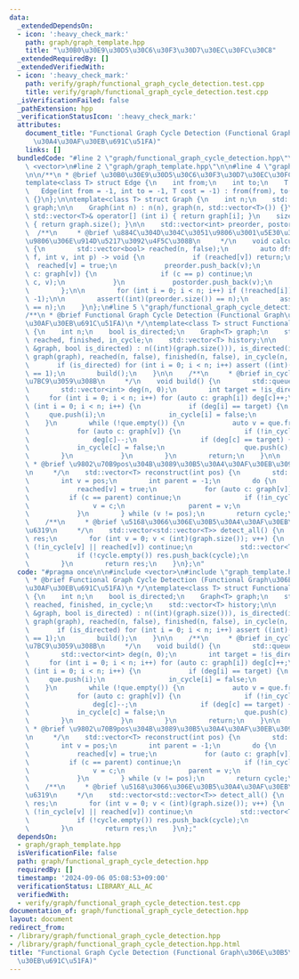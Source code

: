 ```yaml
---
data:
  _extendedDependsOn:
  - icon: ':heavy_check_mark:'
    path: graph/graph_template.hpp
    title: "\u30B0\u30E9\u30D5\u30C6\u30F3\u30D7\u30EC\u30FC\u30C8"
  _extendedRequiredBy: []
  _extendedVerifiedWith:
  - icon: ':heavy_check_mark:'
    path: verify/graph/functional_graph_cycle_detection.test.cpp
    title: verify/graph/functional_graph_cycle_detection.test.cpp
  _isVerificationFailed: false
  _pathExtension: hpp
  _verificationStatusIcon: ':heavy_check_mark:'
  attributes:
    document_title: "Functional Graph Cycle Detection (Functional Graph\u306E\u30B5\
      \u30A4\u30AF\u30EB\u691C\u51FA)"
    links: []
  bundledCode: "#line 2 \"graph/functional_graph_cycle_detection.hpp\"\n\n#include\
    \ <vector>\n#line 2 \"graph/graph_template.hpp\"\n\n#line 4 \"graph/graph_template.hpp\"\
    \n\n/**\n * @brief \u30B0\u30E9\u30D5\u30C6\u30F3\u30D7\u30EC\u30FC\u30C8\n */\n\
    template<class T> struct Edge {\n    int from;\n    int to;\n    T cost;\n\n \
    \   Edge(int from = -1, int to = -1, T cost = -1) : from(from), to(to), cost(cost)\
    \ {}\n};\n\ntemplate<class T> struct Graph {\n    int n;\n    std::vector<std::vector<T>>\
    \ graph;\n\n    Graph(int n) : n(n), graph(n, std::vector<T>()) {}\n    inline\
    \ std::vector<T>& operator[] (int i) { return graph[i]; }\n    size_t size() const\
    \ { return graph.size(); }\n\n    std::vector<int> preorder, postorder;\n\n  \
    \  /**\n     * @brief \u884C\u304D\u304C\u3051\u9806\u3001\u5E30\u308A\u304C\u3051\
    \u9806\u306E\u914D\u5217\u3092\u4F5C\u308B\n     */\n    void calculateOrder()\
    \ {\n        std::vector<bool> reached(n, false);\n        auto dfs = [&](auto\
    \ f, int v, int p) -> void {\n            if (reached[v]) return;\n          \
    \  reached[v] = true;\n            preorder.push_back(v);\n            for (auto\
    \ c: graph[v]) {\n                if (c == p) continue;\n                f(f,\
    \ c, v);\n            }\n            postorder.push_back(v);\n            return;\n\
    \        };\n\n        for (int i = 0; i < n; i++) if (!reached[i]) dfs(dfs, i,\
    \ -1);\n\n        assert((int)(preorder.size()) == n);\n        assert((int)(postorder.size())\
    \ == n);\n    }\n};\n#line 5 \"graph/functional_graph_cycle_detection.hpp\"\n\n\
    /**\n * @brief Functional Graph Cycle Detection (Functional Graph\u306E\u30B5\u30A4\
    \u30AF\u30EB\u691C\u51FA)\n */\ntemplate<class T> struct FunctionalGraphCycleDetection\
    \ {\n    int n;\n    bool is_directed;\n    Graph<T> graph;\n    std::vector<bool>\
    \ reached, finished, in_cycle;\n    std::vector<T> history;\n\n    FunctionalGraphCycleDetection(Graph<T>\
    \ &graph, bool is_directed) : n((int)(graph.size())), is_directed(is_directed),\
    \ graph(graph), reached(n, false), finished(n, false), in_cycle(n, true) {\n \
    \       if (is_directed) for (int i = 0; i < n; i++) assert ((int)(graph[i].size())\
    \ == 1);\n        build();\n    }\n\n    /**\n     * @brief in_cycle\u3092\u69CB\
    \u7BC9\u3059\u308B\n     */\n    void build() {\n        std::queue<int> que;\n\
    \        std::vector<int> deg(n, 0);\n        int target = !is_directed;\n   \
    \     for (int i = 0; i < n; i++) for (auto c: graph[i]) deg[c]++;\n        for\
    \ (int i = 0; i < n; i++) {\n            if (deg[i] == target) {\n           \
    \     que.push(i);\n                in_cycle[i] = false;\n            }\n    \
    \    }\n        while (!que.empty()) {\n            auto v = que.front(); que.pop();\n\
    \            for (auto c: graph[v]) {\n                if (!in_cycle[c]) continue;\n\
    \                deg[c]--;\n                if (deg[c] == target) {\n        \
    \            in_cycle[c] = false;\n                    que.push(c);\n        \
    \        }\n            }\n        }\n        return;\n    }\n\n    /**\n    \
    \ * @brief \u9802\u70B9pos\u304B\u3089\u30B5\u30A4\u30AF\u30EB\u3092\u69CB\u7BC9\
    \n     */\n    std::vector<T> reconstruct(int pos) {\n        std::vector<T> cycle;\n\
    \        int v = pos;\n        int parent = -1;\n        do {\n            cycle.push_back(v);\n\
    \            reached[v] = true;\n            for (auto c: graph[v]) {\n      \
    \          if (c == parent) continue;\n                if (!in_cycle[c]) continue;\n\
    \                v = c;\n                parent = v;\n                break;\n\
    \            }\n        } while (v != pos);\n        return cycle;\n    }\n\n\
    \    /**\n     * @brief \u5168\u3066\u306E\u30B5\u30A4\u30AF\u30EB\u3092\u5217\
    \u6319\n     */\n    std::vector<std::vector<T>> detect_all() {\n        std::vector<std::vector<T>>\
    \ res;\n        for (int v = 0; v < (int)(graph.size()); v++) {\n            if\
    \ (!in_cycle[v] || reached[v]) continue;\n            std::vector<T> cycle = reconstruct(v);\n\
    \            if (!cycle.empty()) res.push_back(cycle);\n            else assert(false);\n\
    \        }\n        return res;\n    }\n};\n"
  code: "#pragma once\n\n#include <vector>\n#include \"graph_template.hpp\"\n\n/**\n\
    \ * @brief Functional Graph Cycle Detection (Functional Graph\u306E\u30B5\u30A4\
    \u30AF\u30EB\u691C\u51FA)\n */\ntemplate<class T> struct FunctionalGraphCycleDetection\
    \ {\n    int n;\n    bool is_directed;\n    Graph<T> graph;\n    std::vector<bool>\
    \ reached, finished, in_cycle;\n    std::vector<T> history;\n\n    FunctionalGraphCycleDetection(Graph<T>\
    \ &graph, bool is_directed) : n((int)(graph.size())), is_directed(is_directed),\
    \ graph(graph), reached(n, false), finished(n, false), in_cycle(n, true) {\n \
    \       if (is_directed) for (int i = 0; i < n; i++) assert ((int)(graph[i].size())\
    \ == 1);\n        build();\n    }\n\n    /**\n     * @brief in_cycle\u3092\u69CB\
    \u7BC9\u3059\u308B\n     */\n    void build() {\n        std::queue<int> que;\n\
    \        std::vector<int> deg(n, 0);\n        int target = !is_directed;\n   \
    \     for (int i = 0; i < n; i++) for (auto c: graph[i]) deg[c]++;\n        for\
    \ (int i = 0; i < n; i++) {\n            if (deg[i] == target) {\n           \
    \     que.push(i);\n                in_cycle[i] = false;\n            }\n    \
    \    }\n        while (!que.empty()) {\n            auto v = que.front(); que.pop();\n\
    \            for (auto c: graph[v]) {\n                if (!in_cycle[c]) continue;\n\
    \                deg[c]--;\n                if (deg[c] == target) {\n        \
    \            in_cycle[c] = false;\n                    que.push(c);\n        \
    \        }\n            }\n        }\n        return;\n    }\n\n    /**\n    \
    \ * @brief \u9802\u70B9pos\u304B\u3089\u30B5\u30A4\u30AF\u30EB\u3092\u69CB\u7BC9\
    \n     */\n    std::vector<T> reconstruct(int pos) {\n        std::vector<T> cycle;\n\
    \        int v = pos;\n        int parent = -1;\n        do {\n            cycle.push_back(v);\n\
    \            reached[v] = true;\n            for (auto c: graph[v]) {\n      \
    \          if (c == parent) continue;\n                if (!in_cycle[c]) continue;\n\
    \                v = c;\n                parent = v;\n                break;\n\
    \            }\n        } while (v != pos);\n        return cycle;\n    }\n\n\
    \    /**\n     * @brief \u5168\u3066\u306E\u30B5\u30A4\u30AF\u30EB\u3092\u5217\
    \u6319\n     */\n    std::vector<std::vector<T>> detect_all() {\n        std::vector<std::vector<T>>\
    \ res;\n        for (int v = 0; v < (int)(graph.size()); v++) {\n            if\
    \ (!in_cycle[v] || reached[v]) continue;\n            std::vector<T> cycle = reconstruct(v);\n\
    \            if (!cycle.empty()) res.push_back(cycle);\n            else assert(false);\n\
    \        }\n        return res;\n    }\n};"
  dependsOn:
  - graph/graph_template.hpp
  isVerificationFile: false
  path: graph/functional_graph_cycle_detection.hpp
  requiredBy: []
  timestamp: '2024-09-06 05:08:53+09:00'
  verificationStatus: LIBRARY_ALL_AC
  verifiedWith:
  - verify/graph/functional_graph_cycle_detection.test.cpp
documentation_of: graph/functional_graph_cycle_detection.hpp
layout: document
redirect_from:
- /library/graph/functional_graph_cycle_detection.hpp
- /library/graph/functional_graph_cycle_detection.hpp.html
title: "Functional Graph Cycle Detection (Functional Graph\u306E\u30B5\u30A4\u30AF\
  \u30EB\u691C\u51FA)"
---
```

